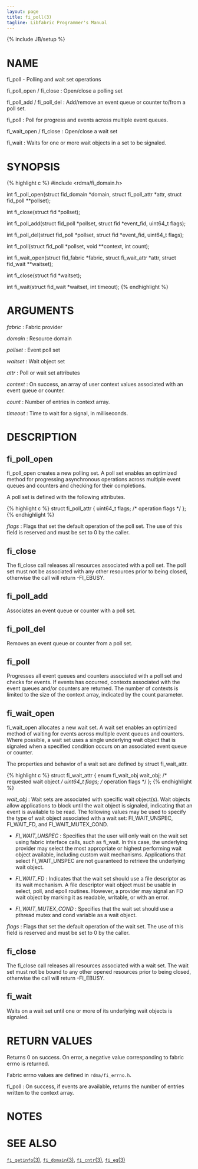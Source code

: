 ```yaml
---
layout: page
title: fi_poll(3)
tagline: Libfabric Programmer's Manual
---
```

{% include JB/setup %}

# NAME

fi_poll \- Polling and wait set operations

fi_poll_open / fi_close
: Open/close a polling set

fi_poll_add / fi_poll_del
: Add/remove an event queue or counter to/from a poll set.

fi_poll
: Poll for progress and events across multiple event queues.

fi_wait_open / fi_close
: Open/close a wait set

fi_wait
: Waits for one or more wait objects in a set to be signaled.

# SYNOPSIS

{% highlight c %}
#include <rdma/fi_domain.h>

int fi_poll_open(struct fid_domain *domain, struct fi_poll_attr *attr,
    struct fid_poll **pollset);

int fi_close(struct fid *pollset);

int fi_poll_add(struct fid_poll *pollset, struct fid *event_fid,
    uint64_t flags);

int fi_poll_del(struct fid_poll *pollset, struct fid *event_fid,
    uint64_t flags);

int fi_poll(struct fid_poll *pollset, void **context, int count);

int fi_wait_open(struct fid_fabric *fabric, struct fi_wait_attr *attr,
    struct fid_wait **waitset);

int fi_close(struct fid *waitset);

int fi_wait(struct fid_wait *waitset, int timeout);
{% endhighlight %}

# ARGUMENTS

*fabric*
: Fabric provider

*domain*
: Resource domain

*pollset*
: Event poll set

*waitset*
: Wait object set

*attr*
: Poll or wait set attributes

*context*
: On success, an array of user context values associated with an event
  queue or counter.

*count*
: Number of entries in context array.

*timeout*
: Time to wait for a signal, in milliseconds.

# DESCRIPTION


## fi_poll_open

fi_poll_open creates a new polling set.  A poll set enables an
optimized method for progressing asynchronous operations across
multiple event queues and counters and checking for their completions.

A poll set is defined with the following attributes.

{% highlight c %}
struct fi_poll_attr {
	uint64_t             flags;     /* operation flags */
};
{% endhighlight %}

*flags*
: Flags that set the default operation of the poll set.  The use of
  this field is reserved and must be set to 0 by the caller.

## fi_close

The fi_close call releases all resources associated with a poll set.
The poll set must not be associated with any other resources prior to
being closed, otherwise the call will return -FI_EBUSY.

## fi_poll_add

Associates an event queue or counter with a poll set.

## fi_poll_del

Removes an event queue or counter from a poll set.

## fi_poll

Progresses all event queues and counters associated with a poll set
and checks for events.  If events has occurred, contexts associated
with the event queues and/or counters are returned.  The number of
contexts is limited to the size of the context array, indicated by the
count parameter.

## fi_wait_open

fi_wait_open allocates a new wait set.  A wait set enables an
optimized method of waiting for events across multiple event queues
and counters.  Where possible, a wait set uses a single underlying
wait object that is signaled when a specified condition occurs on an
associated event queue or counter.

The properties and behavior of a wait set are defined by struct
fi_wait_attr.

{% highlight c %}
struct fi_wait_attr {
	enum fi_wait_obj     wait_obj;  /* requested wait object */
	uint64_t             flags;     /* operation flags */
};
{% endhighlight %}

*wait_obj*
: Wait sets are associated with specific wait object(s).  Wait objects
  allow applications to block until the wait object is signaled,
  indicating that an event is available to be read.  The following
  values may be used to specify the type of wait object associated
  with a wait set: FI_WAIT_UNSPEC, FI_WAIT_FD, and FI_WAIT_MUTEX_COND.

- *FI_WAIT_UNSPEC*
: Specifies that the user will only wait on the wait set using
  fabric interface calls, such as fi_wait.  In this case, the
  underlying provider may select the most appropriate or highest
  performing wait object available, including custom wait mechanisms.
  Applications that select FI_WAIT_UNSPEC are not guaranteed to
  retrieve the underlying wait object.

- *FI_WAIT_FD*
: Indicates that the wait set should use a file descriptor as its wait
  mechanism.  A file descriptor wait object must be usable in select,
  poll, and epoll routines.  However, a provider may signal an FD wait
  object by marking it as readable, writable, or with an error.

- *FI_WAIT_MUTEX_COND*
: Specifies that the wait set should use a pthread mutex and cond
  variable as a wait object.

*flags*
: Flags that set the default operation of the wait set.  The use of
  this field is reserved and must be set to 0 by the caller.

## fi_close

The fi_close call releases all resources associated with a wait set.
The wait set must not be bound to any other opened resources prior to
being closed, otherwise the call will return -FI_EBUSY.

## fi_wait

Waits on a wait set until one or more of its underlying wait objects
is signaled.

# RETURN VALUES

Returns 0 on success.  On error, a negative value corresponding to
fabric errno is returned.

Fabric errno values are defined in
`rdma/fi_errno.h`.

fi_poll
: On success, if events are available, returns the number of entries
  written to the context array.

# NOTES


# SEE ALSO

[`fi_getinfo`(3)](fi_getinfo.3.html),
[`fi_domain`(3)](fi_domain.3.html),
[`fi_cntr`(3)](fi_cntr.3.html),
[`fi_eq`(3)](fi_eq.3.html)
